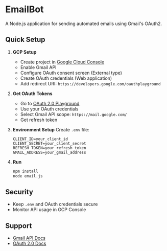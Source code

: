 # EmailBot

A Node.js application for sending automated emails using Gmail's OAuth2.

## Quick Setup

1. **GCP Setup**
   - Create project in [Google Cloud Console](https://console.cloud.google.com/)
   - Enable Gmail API
   - Configure OAuth consent screen (External type)
   - Create OAuth credentials (Web application)
   - Add redirect URI: `https://developers.google.com/oauthplayground`

2. **Get OAuth Tokens**
   - Go to [OAuth 2.0 Playground](https://developers.google.com/oauthplayground/)
   - Use your OAuth credentials
   - Select Gmail API scope: `https://mail.google.com/`
   - Get refresh token

3. **Environment Setup**
   Create `.env` file:
   ```
   CLIENT_ID=your_client_id
   CLIENT_SECRET=your_client_secret
   REFRESH_TOKEN=your_refresh_token
   GMAIL_ADDRESS=your_gmail_address
   ```

4. **Run**
   ```bash
   npm install
   node email.js
   ```

## Security
- Keep `.env` and OAuth credentials secure
- Monitor API usage in GCP Console

## Support
- [Gmail API Docs](https://developers.google.com/gmail/api/guides)
- [OAuth 2.0 Docs](https://developers.google.com/identity/protocols/oauth2)